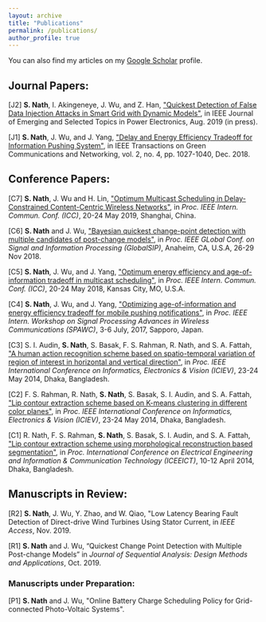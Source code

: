 ```yaml
---
layout: archive
title: "Publications"
permalink: /publications/
author_profile: true
---
```

<!--
{% if author.googlescholar %}
  You can also find my articles on <u><a href="{{author.googlescholar}}">my Google Scholar profile</a>.</u>
{% endif %}

{% include base_path %}
<!--
{% for post in site.publications reversed %}
  {% include archive-single.html %}
{% endfor %}
-->

You can also find my articles on my [Google Scholar](https://scholar.google.com/citations?user=bK16_G4AAAAJ&hl=en) profile.

## Journal Papers: 

[J2] **S. Nath**, I. Akingeneye, J. Wu, and Z. Han, ["Quickest Detection of False Data Injection Attacks in Smart Grid with Dynamic Models"](https://ieeexplore.ieee.org/abstract/document/8808884),  in IEEE Journal of Emerging and Selected Topics in Power Electronics, Aug. 2019 (in press).

[J1] **S. Nath**, J. Wu, and J. Yang, ["Delay and Energy Efficiency Tradeoff for Information Pushing System"](https://ieeexplore.ieee.org/document/8382314/), in IEEE Transactions on Green Communications and Networking, vol. 2, no. 4, pp. 1027-1040, Dec. 2018. 

## Conference Papers:

[C7] **S. Nath**, J. Wu and H. Lin, ["Optimum Multicast Scheduling in Delay-Constrained Content-Centric Wireless Networks"](https://ieeexplore.ieee.org/abstract/document/8761690), in *Proc. IEEE Intern. Commun. Conf. (ICC)*, 20-24 May 2019, Shanghai, China.

[C6] **S. Nath** and J. Wu, ["Bayesian quickest change-point detection with multiple candidates of post-change models"](https://ieeexplore.ieee.org/abstract/document/8646596/), in *Proc. IEEE GLobal Conf. on Signal and Information Processing (GlobalSIP)*, Anaheim, CA, U.S.A, 26-29 Nov 2018. 

[C5] **S. Nath**, J. Wu, and J. Yang, ["Optimum energy efficiency and age-of-information tradeoff in multicast scheduling"](https://ieeexplore.ieee.org/abstract/document/8422521/), in *Proc. IEEE Intern. Commun. Conf. (ICC)*, 20-24 May 2018, Kansas City, MO, U.S.A.

[C4] **S. Nath**, J. Wu, and J. Yang, ["Optimizing age-of-information and energy efficiency tradeoff for mobile pushing notifications"](https://ieeexplore.ieee.org/document/8227712/), in *Proc. IEEE Intern. Workshop on Signal Processing Advances in Wireless Communications (SPAWC)*, 3-6 July, 2017, Sapporo, Japan. 

[C3] S. I. Audin,  **S. Nath**, S. Basak, F. S. Rahman, R. Nath, and S. A. Fattah,  ["A human action recognition scheme based on spatio-temporal variation of region of interest in horizontal and vertical direction"](https://ieeexplore.ieee.org/document/6850809), in *Proc. IEEE International Conference on Informatics, Electronics & Vision (ICIEV)*, 23-24 May 2014, Dhaka, Bangladesh.

 [C2] F. S. Rahman, R. Nath, **S. Nath**, S. Basak, S. I. Audin, and S. A. Fattah, ["Lip contour extraction scheme based on K-means clustering in different color planes"](https://ieeexplore.ieee.org/document/6850781), in *Proc. IEEE International Conference on Informatics, Electronics & Vision (ICIEV)*, 23-24 May 2014, Dhaka, Bangladesh.
 
 [C1] R. Nath, F. S. Rahman,  **S. Nath**, S. Basak, S. I. Audin, and S. A. Fattah, ["Lip contour extraction scheme using morphological reconstruction based segmentation"](https://ieeexplore.ieee.org/document/6919175), in *Proc. International Conference on Electrical Engineering and Information & Communication Technology (ICEEICT)*, 10-12 April 2014, Dhaka, Bangladesh.
 
 ## Manuscripts in Review:
 
 [R2] **S. Nath**, J. Wu, Y. Zhao, and W. Qiao, "Low Latency Bearing Fault Detection of Direct-drive Wind Turbines Using Stator Current, in *IEEE Access*, Nov. 2019.
 
 [R1] **S. Nath** and J. Wu, “Quickest Change Point Detection with Multiple Post-change Models” in *Journal of Sequential Analysis: Design Methods and Applications*, Oct. 2019.
 
 ### Manuscripts under Preparation:
 
 [P1] **S. Nath** and J. Wu, "Online Battery Charge Scheduling Policy for Grid-connected Photo-Voltaic Systems".
